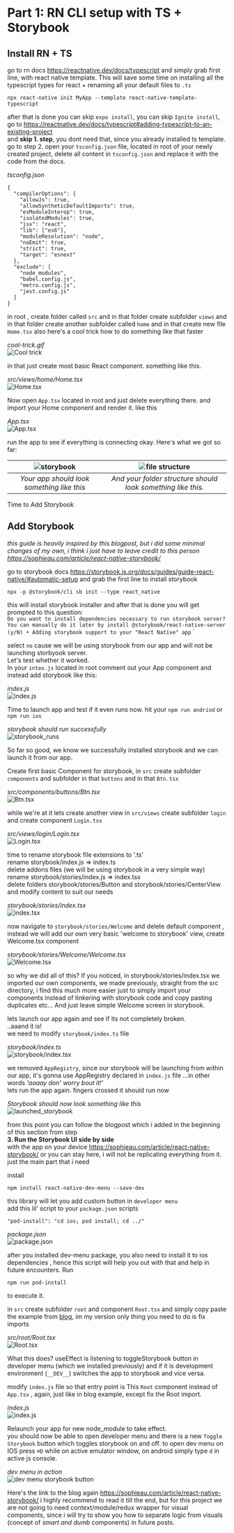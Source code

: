 # Part 1: RN CLI setup with TS + Storybook

## Install RN + TS

go to rn docs https://reactnative.dev/docs/typescript and simply grab first line, with react native template. This will save some time on installing all the typescript types for react + renaming all your default files to `.ts`

```
npx react-native init MyApp --template react-native-template-typescript
```

after that is done you can skip `expo install`, you can skip `Ignite install`, go to https://reactnative.dev/docs/typescript#adding-typescript-to-an-existing-project</br>
and **skip 1. step**, you dont need that, since you already installed ts template.</br>
go to step 2. open your `tsconfig.json` file, located in root of your newly created project, delete all content in `tsconfig.json` and replace it with the code from the docs.

_tsconfig.json_

```
{
  "compilerOptions": {
    "allowJs": true,
    "allowSyntheticDefaultImports": true,
    "esModuleInterop": true,
    "isolatedModules": true,
    "jsx": "react",
    "lib": ["es6"],
    "moduleResolution": "node",
    "noEmit": true,
    "strict": true,
    "target": "esnext"
  },
  "exclude": [
    "node_modules",
    "babel.config.js",
    "metro.config.js",
    "jest.config.js"
  ]
}
```

in root , create folder called `src` and in that folder create subfolder `views` and in that folder create another subfolder called `home` and in that create new file `Home.tsx` also here's a cool trick how to do something like that faster</br>

_cool-trick.gif_<br>
![Cool trick](../assets_posts/part-1/cool-trick.gif)

in that just create most basic React component. something like this.

_src/views/home/Home.tsx_</br>
![Home.tsx](../assets_posts/part-1/img1.png)

Now open `App.tsx` located in root and just delete everything there. and import your Home component and render it. like this

_App.tsx_</br>
![App.tsx](../assets_posts/part-1/img2.png)<br>

run the app to see if everything is connecting okay.
Here's what we got so far:<br>

| ![storybook](../assets_posts/part-1/img3.png) |      ![file structure](../assets_posts/part-1/img4.png)      |
| :-------------------------------------------: | :----------------------------------------------------------: |
|  _Your app should look something like this_   | _And your folder structure should look something like this._ |

Time to Add Storybook<br>

## Add Storybook

_this guide is heavily inspired by this blogpost, but i did some minimal changes of my own, i think i just have to leave credit to this person https://sophieau.com/article/react-native-storybook/_

go to storybook docs https://storybook.js.org/docs/guides/guide-react-native/#automatic-setup and grab the first line to install storybook<br>

```
npx -p @storybook/cli sb init --type react_native
```

this will install storybook installer and after that is done you will get prompted to this question:<br>
`Do you want to install dependencies necessary to run storybook server? You can manually do it later by install @storybook/react-native-server (y/N) • Adding storybook support to your "React Native" app`
`

select `no` cause we will be using storybook from our app and will not be launching storbyook server.<br>
Let's test whether it worked.<br>
In your `intex.js` located in root comment out your App component and instead add storybook like this:

_index.js_<br>
![index.js](../assets_posts/part-1/img5.png)<br>

Time to launch app and test if it even runs now. hit your `npm run andriod` or `npm run ios`

_storybook should run successfully_<br>
![storybook_runs](../assets_posts/part-1/img6.png)<br>

So far so good, we know we successfully installed storybook and we can launch it from our app.

Create first basic Component for storybook, in `src` create subfolder `components` and subfolder in that `buttons` and in that `Btn.tsx`

_src/components/buttons/Btn.tsx_<br>
![Btn.tsx](../assets_posts/part-1/img7.png)<br>

while we're at it lets create another view in `src/views` create subfolder `login` and create component `Login.tsx`<br>

_src/views/login/Login.tsx_<br>
![Login.tsx](../assets_posts/part-1/img8.png)<br>

time to rename storybook file extensions to '.ts'<br>
rename storybook/index.js => index.ts<br>
delete addons files (we will be using storybook in a very simple way)<br>
rename storybook/stories/index.js => index.tsx<br>
delete folders storybook/stories/Button and storybook/stories/CenterView<br>
and modify content to suit our needs<br>

_storybook/stories/index.tsx_<br>
![index.tsx](../assets_posts/part-1/img9.png)<br>

now navigate to `storybook/stories/Welcome` and delete default component , instead we will add our own very basic 'welcome to storybook' view, create Welcome.tsx component

_storybook/stories/Welcome/Welcome.tsx_<br>
![Welcome.tsx](../assets_posts/part-1/img10.png)<br>

so why we did all of this? If you noticed, in storybook/stories/index.tsx we imported our own components, we made previously, straight from the src directory, i find this much more easier just to simply import your components instead of tinkering with storybook code and copy pasting duplicates etc... And just leave simple Welcome screen in storybook.<br>

lets launch our app again and see if its not completely broken.<br>
..aaand it is!<br>
we need to modify `storybook/index.ts` file<br>

_storybook/index.ts_<br>
![storybook/index.tsx](../assets_posts/part-1/img11.png)<br>

we removed `AppRegistry`, since our storybook will be launching from within our app, it's gonna use AppRegistry declared in `index.js` file ...in other words _'aaaay don' worry bout it!'_<br>
lets run the app again. fingers crossed it should run now<br>

_Storybook should now look something like this_<br>
![launched_storybook](../assets_posts/part-1/img12.png)<br>

from this point you can follow the blogpost which i added in the beginning of this section from step<br>
**3. Run the Storybook UI side by side**<br>
with the app on your device https://sophieau.com/article/react-native-storybook/ or you can stay here, i will not be replicating everything from it. just the main part that i need

install

```
npm install react-native-dev-menu --save-dev
```

this library will let you add custom button in `developer menu`<br>
add this lil' script to your `package.json` scripts

```
"pod-install": "cd ios; pod install; cd ../"
```

_package.json_<br>
![package.json](../assets_posts/part-1/img13.png)<br>

after you installed dev-menu package, you also need to install it to ios dependencies , hence this script will help you out with that and help in future encounters. Run

```
npm run pod-install
```

to execute it.

in `src` create subfolder `root` and component `Root.tsx` and simply copy paste the example from [blog]('https://sophieau.com/article/react-native-storybook/'), im my version only thing you need to do is fix imports

_src/root/Root.tsx_<br>
![Root.tsx](../assets_posts/part-1/img14.png)<br>

What this does? useEffect is listening to toggleStorybook button in developer menu (which we installed previously) and if it is development environment (`__DEV__`) switches the app to storybook and vice versa.

modify `index.js` file so that entry point is This `Root` component instead of `App.tsx` , again, just like in blog example, except fix the Root import.

_index.js_<br>
![index.js](../assets_posts/part-1/img15.png)<br>

Relaunch your app for new node_module to take effect.<br>
you should now be able to open developer menu and there is a new `Toggle Storybook` button which toggles storybook on and off. to open dev menu on IOS press `⌘D` while on active emulator window, on android simply type `d` in active js console. 

_dev menu in action_<br>
![dev menu storybook button](../assets_posts/part-1/img16.gif)<br>

Here's the link to the blog again https://sophieau.com/article/react-native-storybook/ i highly recommend to read it till the end, but for this project we are not going to need context/module/redux wrapper for visual components, since i will try to show you how to separate logic from visuals (concept of _smart and dumb_ components) in future posts.
